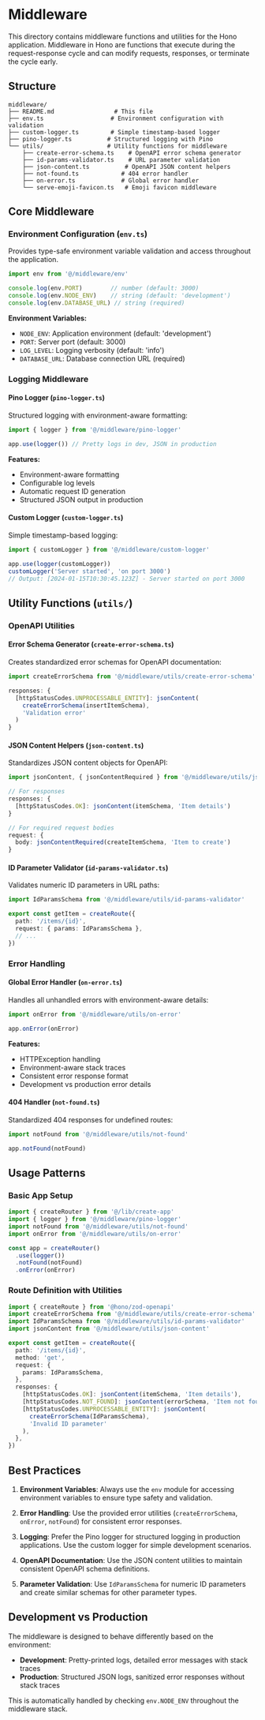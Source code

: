 # Middleware

This directory contains middleware functions and utilities for the Hono application. Middleware in Hono are functions that execute during the request-response cycle and can modify requests, responses, or terminate the cycle early.

## Structure

```
middleware/
├── README.md                 # This file
├── env.ts                   # Environment configuration with validation
├── custom-logger.ts         # Simple timestamp-based logger
├── pino-logger.ts          # Structured logging with Pino
└── utils/                  # Utility functions for middleware
    ├── create-error-schema.ts    # OpenAPI error schema generator
    ├── id-params-validator.ts    # URL parameter validation
    ├── json-content.ts          # OpenAPI JSON content helpers
    ├── not-found.ts            # 404 error handler
    ├── on-error.ts             # Global error handler
    └── serve-emoji-favicon.ts   # Emoji favicon middleware
```

## Core Middleware

### Environment Configuration (`env.ts`)

Provides type-safe environment variable validation and access throughout the application.

```typescript
import env from '@/middleware/env'

console.log(env.PORT)        // number (default: 3000)
console.log(env.NODE_ENV)    // string (default: 'development')
console.log(env.DATABASE_URL) // string (required)
```

**Environment Variables:**
- `NODE_ENV`: Application environment (default: 'development')
- `PORT`: Server port (default: 3000)
- `LOG_LEVEL`: Logging verbosity (default: 'info')
- `DATABASE_URL`: Database connection URL (required)

### Logging Middleware

#### Pino Logger (`pino-logger.ts`)

Structured logging with environment-aware formatting:

```typescript
import { logger } from '@/middleware/pino-logger'

app.use(logger()) // Pretty logs in dev, JSON in production
```

**Features:**
- Environment-aware formatting
- Configurable log levels
- Automatic request ID generation
- Structured JSON output in production

#### Custom Logger (`custom-logger.ts`)

Simple timestamp-based logging:

```typescript
import { customLogger } from '@/middleware/custom-logger'

app.use(logger(customLogger))
customLogger('Server started', 'on port 3000')
// Output: [2024-01-15T10:30:45.123Z] - Server started on port 3000
```

## Utility Functions (`utils/`)

### OpenAPI Utilities

#### Error Schema Generator (`create-error-schema.ts`)

Creates standardized error schemas for OpenAPI documentation:

```typescript
import createErrorSchema from '@/middleware/utils/create-error-schema'

responses: {
  [httpStatusCodes.UNPROCESSABLE_ENTITY]: jsonContent(
    createErrorSchema(insertItemSchema),
    'Validation error'
  )
}
```

#### JSON Content Helpers (`json-content.ts`)

Standardizes JSON content objects for OpenAPI:

```typescript
import jsonContent, { jsonContentRequired } from '@/middleware/utils/json-content'

// For responses
responses: {
  [httpStatusCodes.OK]: jsonContent(itemSchema, 'Item details')
}

// For required request bodies
request: {
  body: jsonContentRequired(createItemSchema, 'Item to create')
}
```

#### ID Parameter Validator (`id-params-validator.ts`)

Validates numeric ID parameters in URL paths:

```typescript
import IdParamsSchema from '@/middleware/utils/id-params-validator'

export const getItem = createRoute({
  path: '/items/{id}',
  request: { params: IdParamsSchema },
  // ...
})
```

### Error Handling

#### Global Error Handler (`on-error.ts`)

Handles all unhandled errors with environment-aware details:

```typescript
import onError from '@/middleware/utils/on-error'

app.onError(onError)
```

**Features:**
- HTTPException handling
- Environment-aware stack traces
- Consistent error response format
- Development vs production error details

#### 404 Handler (`not-found.ts`)

Standardized 404 responses for undefined routes:

```typescript
import notFound from '@/middleware/utils/not-found'

app.notFound(notFound)
```

## Usage Patterns

### Basic App Setup

```typescript
import { createRouter } from '@/lib/create-app'
import { logger } from '@/middleware/pino-logger'
import notFound from '@/middleware/utils/not-found'
import onError from '@/middleware/utils/on-error'

const app = createRouter()
  .use(logger())
  .notFound(notFound)
  .onError(onError)
```

### Route Definition with Utilities

```typescript
import { createRoute } from '@hono/zod-openapi'
import createErrorSchema from '@/middleware/utils/create-error-schema'
import IdParamsSchema from '@/middleware/utils/id-params-validator'
import jsonContent from '@/middleware/utils/json-content'

export const getItem = createRoute({
  path: '/items/{id}',
  method: 'get',
  request: {
    params: IdParamsSchema,
  },
  responses: {
    [httpStatusCodes.OK]: jsonContent(itemSchema, 'Item details'),
    [httpStatusCodes.NOT_FOUND]: jsonContent(errorSchema, 'Item not found'),
    [httpStatusCodes.UNPROCESSABLE_ENTITY]: jsonContent(
      createErrorSchema(IdParamsSchema),
      'Invalid ID parameter'
    ),
  },
})
```

## Best Practices

1. **Environment Variables**: Always use the `env` module for accessing environment variables to ensure type safety and validation.

2. **Error Handling**: Use the provided error utilities (`createErrorSchema`, `onError`, `notFound`) for consistent error responses.

3. **Logging**: Prefer the Pino logger for structured logging in production applications. Use the custom logger for simple development scenarios.

4. **OpenAPI Documentation**: Use the JSON content utilities to maintain consistent OpenAPI schema definitions.

5. **Parameter Validation**: Use `IdParamsSchema` for numeric ID parameters and create similar schemas for other parameter types.

## Development vs Production

The middleware is designed to behave differently based on the environment:

- **Development**: Pretty-printed logs, detailed error messages with stack traces
- **Production**: Structured JSON logs, sanitized error responses without stack traces

This is automatically handled by checking `env.NODE_ENV` throughout the middleware stack.